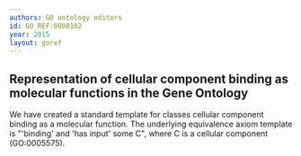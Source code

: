 ```yaml
--- 
authors: GO ontology editors
id: GO_REF:0000102
year: 2015
layout: goref
---
```


## Representation of cellular component binding as molecular functions in the Gene Ontology

We have created a standard template for classes cellular component binding as a molecular function. The underlying equivalence axiom template is "'binding' and 'has input' some C", where C is a cellular component (GO:0005575).
